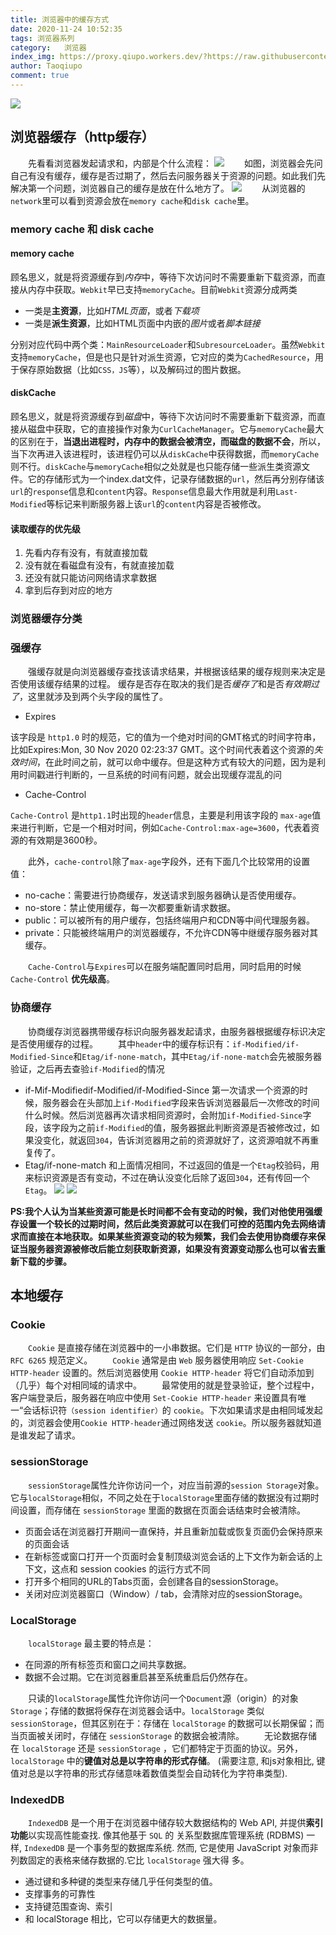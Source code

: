 ```yaml
---
title: 浏览器中的缓存方式
date: 2020-11-24 10:52:35
tags: 浏览器系列
category:   浏览器
index_img: https://proxy.qiupo.workers.dev/?https://raw.githubusercontent.com/qiupo/myImages/master/img/20201130152153.png
author: Taoqiupo
comment: true
---
```

![](https://proxy.qiupo.workers.dev/?https://raw.githubusercontent.com/qiupo/myImages/master/img/20201130133052.png)
## 浏览器缓存（http缓存）
&emsp;&emsp;先看看浏览器发起请求和，内部是个什么流程：
![](https://proxy.qiupo.workers.dev/?https://raw.githubusercontent.com/qiupo/myImages/master/img/20201130152153.png)
&emsp;&emsp;如图，浏览器会先问自己有没有缓存，缓存是否过期了，然后去问服务器关于资源的问题。如此我们先解决第一个问题，浏览器自己的缓存是放在什么地方了。
![](https://proxy.qiupo.workers.dev/?https://raw.githubusercontent.com/qiupo/myImages/master/img/20201130152429.png)
&emsp;&emsp;从浏览器的`network`里可以看到资源会放在`memory cache`和`disk cache`里。
### memory cache 和 disk cache
#### memory cache
顾名思义，就是将资源缓存到*内存*中，等待下次访问时不需要重新下载资源，而直接从内存中获取。`Webkit`早已支持`memoryCache`。目前`Webkit`资源分成两类
 + 一类是**主资源**，比如*HTML页面*，或者*下载项*
 + 一类是**派生资源**，比如HTML页面中内嵌的*图片*或者*脚本链接*

分别对应代码中两个类：`MainResourceLoader`和`SubresourceLoader`。虽然`Webkit`支持`memoryCache`，但是也只是针对派生资源，它对应的类为`CachedResource`，用于保存原始数据（比如`CSS，JS`等），以及解码过的图片数据。
#### diskCache
顾名思义，就是将资源缓存到*磁盘*中，等待下次访问时不需要重新下载资源，而直接从磁盘中获取，它的直接操作对象为`CurlCacheManager`。它与`memoryCache`最大的区别在于，**当退出进程时，内存中的数据会被清空，而磁盘的数据不会**，所以，当下次再进入该进程时，该进程仍可以从`diskCache`中获得数据，而`memoryCache`则不行。`diskCache`与`memoryCache`相似之处就是也只能存储一些派生类资源文件。它的存储形式为一个index.dat文件，记录存储数据的`url`，然后再分别存储该`url`的`response`信息和`content`内容。`Response`信息最大作用就是利用`Last-Modified`等标记来判断服务器上该`url`的`content`内容是否被修改。
#### 读取缓存的优先级
1. 先看内存有没有，有就直接加载
2. 没有就在看磁盘有没有，有就直接加载
3. 还没有就只能访问网络请求拿数据
4. 拿到后存到对应的地方

### 浏览器缓存分类
### 强缓存
&emsp;&emsp;强缓存就是向浏览器缓存查找该请求结果，并根据该结果的缓存规则来决定是否使用该缓存结果的过程。
缓存是否存在取决的我们是否*缓存了*和是否*有效期过了*，这里就涉及到两个头字段的属性了。
+ Expires

该字段是 `http1.0` 时的规范，它的值为一个绝对时间的GMT格式的时间字符串，比如Expires:Mon, 30 Nov 2020 02:23:37 GMT。这个时间代表着这个资源的*失效时间*，在此时间之前，就可以命中缓存。但是这种方式有较大的问题，因为是利用时间戳进行判断的，一旦系统的时间有问题，就会出现缓存混乱的问
+ Cache-Control

`Cache-Control` 是`http1.1`时出现的`header`信息，主要是利用该字段的 `max-age`值来进行判断，它是一个相对时间，例如`Cache-Control:max-age=3600`，代表着资源的有效期是3600秒。

&emsp;&emsp;此外，`cache-control`除了`max-age`字段外，还有下面几个比较常用的设置值：
+ no-cache：需要进行协商缓存，发送请求到服务器确认是否使用缓存。
+ no-store：禁止使用缓存，每一次都要重新请求数据。
+ public：可以被所有的用户缓存，包括终端用户和CDN等中间代理服务器。
+ private：只能被终端用户的浏览器缓存，不允许CDN等中继缓存服务器对其缓存。

&emsp;&emsp;`Cache-Control`与`Expires`可以在服务端配置同时启用，同时启用的时候 `Cache-Control` **优先级高**。

### 协商缓存
&emsp;&emsp;协商缓存浏览器携带缓存标识向服务器发起请求，由服务器根据缓存标识决定是否使用缓存的过程。
&emsp;&emsp;其中`header`中的缓存标识有：`if-Modified/if-Modified-Since`和`Etag/if-none-match`，其中`Etag/if-none-match`会先被服务器验证，之后再去查验`if-Modified`的情况
+ if-Mif-Modifiedif-Modified/if-Modified-Since
第一次请求一个资源的时候，服务器会在头部加上`if-Modified`字段来告诉浏览器最后一次修改的时间什么时候。然后浏览器再次请求相同资源时，会附加`if-Modified-Since`字段，该字段为之前`if-Modified`的值，服务器据此判断资源是否被修改过，如果没变化，就返回`304`，告诉浏览器用之前的资源就好了，这资源咱就不再重复传了。
+ Etag/if-none-match
和上面情况相同，不过返回的值是一个`Etag`校验码，用来标识资源是否有变动，不过在确认没变化后除了返回`304`，还有传回一个`Etag`。
![](https://proxy.qiupo.workers.dev/?https://raw.githubusercontent.com/qiupo/myImages/master/img/20201130155850.png)
![](https://proxy.qiupo.workers.dev/?https://raw.githubusercontent.com/qiupo/myImages/master/img/20201130155821.png)

**PS:我个人认为当某些资源可能是长时间都不会有变动的时候，我们对他使用强缓存设置一个较长的过期时间，然后此类资源就可以在我们可控的范围内免去网络请求而直接在本地获取。如果某些资源变动的较为频繁，我们会去使用协商缓存来保证当服务器资源被修改后能立刻获取新资源，如果没有资源变动那么也可以省去重新下载的步骤。**
## 本地缓存
### Cookie
&emsp;&emsp;`Cookie` 是直接存储在浏览器中的一小串数据。它们是 `HTTP` 协议的一部分，由 `RFC 6265` 规范定义。
&emsp;&emsp;`Cookie` 通常是由 `Web` 服务器使用响应 `Set-Cookie HTTP-header` 设置的。然后浏览器使用 `Cookie HTTP-header` 将它们自动添加到（几乎）每个对相同域的请求中。
&emsp;&emsp;最常使用的就是登录验证，整个过程中，客户端登录后，服务器在响应中使用 `Set-Cookie HTTP-header` 来设置具有唯一“会话标识符`（session identifier）`的 `cookie`。下次如果请求是由相同域发起的，浏览器会使用`Cookie HTTP-header`通过网络发送 `cookie`。所以服务器就知道是谁发起了请求。
### sessionStorage
&emsp;&emsp;`sessionStorage`属性允许你访问一个，对应当前源的`session Storage`对象。它与`localStorage`相似，不同之处在于`localStorage`里面存储的数据没有过期时间设置，而存储在 `sessionStorage` 里面的数据在页面会话结束时会被清除。
+ 页面会话在浏览器打开期间一直保持，并且重新加载或恢复页面仍会保持原来的页面会话
+ 在新标签或窗口打开一个页面时会复制顶级浏览会话的上下文作为新会话的上下文，这点和 session cookies 的运行方式不同
+ 打开多个相同的URL的Tabs页面，会创建各自的sessionStorage。
+ 关闭对应浏览器窗口（Window）/ tab，会清除对应的sessionStorage。
 
### LocalStorage
&emsp;&emsp;`localStorage` 最主要的特点是：
+ 在同源的所有标签页和窗口之间共享数据。
+ 数据不会过期。它在浏览器重启甚至系统重启后仍然存在。

&emsp;&emsp;只读的`localStorage`属性允许你访问一个`Document`源（origin）的对象 `Storage`；存储的数据将保存在浏览器会话中。`localStorage` 类似 `sessionStorage`，但其区别在于：存储在 `localStorage` 的数据可以长期保留；而当页面被关闭时，存储在 `sessionStorage` 的数据会被清除。
&emsp;&emsp;无论数据存储在 `localStorage` 还是 `sessionStorage` ，它们都特定于页面的协议。另外，`localStorage` 中的**键值对总是以字符串的形式存储**。 (需要注意, 和js对象相比, 键值对总是以字符串的形式存储意味着数值类型会自动转化为字符串类型).

### IndexedDB
&emsp;&emsp;`IndexedDB` 是一个用于在浏览器中储存较大数据结构的 Web API, 并提供**索引功能**以实现高性能查找. 像其他基于 `SQL` 的 关系型数据库管理系统 (RDBMS) 一样, `IndexedDB` 是一个事务型的数据库系统. 然而, 它是使用 JavaScript 对象而非列数固定的表格来储存数据的.它比 `localStorage` 强大得
多。
+ 通过键和多种键的类型来存储几乎任何类型的值。
+ 支撑事务的可靠性
+ 支持键范围查询、索引
+ 和 localStorage 相比，它可以存储更大的数据量。